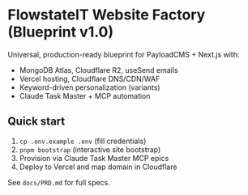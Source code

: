 # FlowstateIT Website Factory (Blueprint v1.0)

Universal, production-ready blueprint for PayloadCMS + Next.js with:

- MongoDB Atlas, Cloudflare R2, useSend emails
- Vercel hosting, Cloudflare DNS/CDN/WAF
- Keyword-driven personalization (variants)
- Claude Task Master + MCP automation

## Quick start

1. `cp .env.example .env` (fill credentials)
2. `pnpm bootstrap` (interactive site bootstrap)
3. Provision via Claude Task Master MCP epics
4. Deploy to Vercel and map domain in Cloudflare

See `docs/PRD.md` for full specs.
